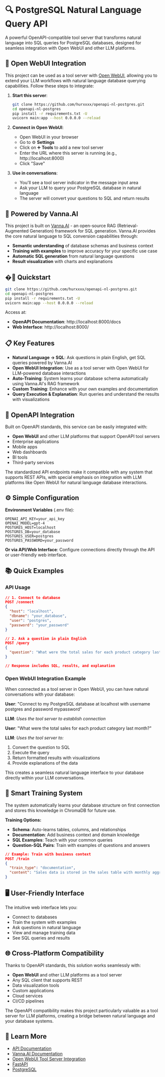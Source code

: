 # 🔍 PostgreSQL Natural Language Query API

A powerful OpenAPI-compatible tool server that transforms natural language into SQL queries for PostgreSQL databases, designed for seamless integration with Open WebUI and other LLM platforms.

## 🔌 Open WebUI Integration

This project can be used as a tool server with [Open WebUI](https://docs.openwebui.com/), allowing you to extend your LLM workflows with natural language database querying capabilities. Follow these steps to integrate:

1. **Start this server**:
   ```bash
   git clone https://github.com/hurxxxx/openapi-nl-postgres.git
   cd openapi-nl-postgres
   pip install -r requirements.txt -U
   uvicorn main:app --host 0.0.0.0 --reload
   ```

2. **Connect in Open WebUI**:
   - Open WebUI in your browser
   - Go to ⚙️ **Settings**
   - Click on ➕ **Tools** to add a new tool server
   - Enter the URL where this server is running (e.g., http://localhost:8000)
   - Click "Save"

3. **Use in conversations**:
   - You'll see a tool server indicator in the message input area
   - Ask your LLM to query your PostgreSQL database in natural language
   - The server will convert your questions to SQL and return results

## 🧠 Powered by Vanna.AI

This project is built on [Vanna.AI](https://vanna.ai/) - an open-source RAG (Retrieval-Augmented Generation) framework for SQL generation. Vanna.AI provides the core natural language to SQL conversion capabilities through:

- **Semantic understanding** of database schemas and business context
- **Training with examples** to improve accuracy for your specific use case
- **Automatic SQL generation** from natural language questions
- **Result visualization** with charts and explanations

## �🚀 Quickstart

```bash
git clone https://github.com/hurxxxx/openapi-nl-postgres.git
cd openapi-nl-postgres
pip install -r requirements.txt -U
uvicorn main:app --host 0.0.0.0 --reload
```

Access at:
- **OpenAPI Documentation**: http://localhost:8000/docs
- **Web Interface**: http://localhost:8000/

## 📋 Key Features

- **Natural Language → SQL**: Ask questions in plain English, get SQL queries powered by Vanna.AI
- **Open WebUI Integration**: Use as a tool server with Open WebUI for LLM-powered database interactions
- **Auto-Training**: System learns your database schema automatically using Vanna.AI's RAG framework
- **Custom Training**: Enhance with your own examples and documentation
- **Query Execution & Explanation**: Run queries and understand the results with visualizations

## 🔌 OpenAPI Integration

Built on OpenAPI standards, this service can be easily integrated with:
- **Open WebUI** and other LLM platforms that support OpenAPI tool servers
- Enterprise applications
- Mobile apps
- Web dashboards
- BI tools
- Third-party services

The standardized API endpoints make it compatible with any system that supports REST APIs, with special emphasis on integration with LLM platforms like Open WebUI for natural language database interactions.

## ⚙️ Simple Configuration

**Environment Variables** (.env file):
```
OPENAI_API_KEY=your_api_key
OPENAI_MODEL=gpt-4
POSTGRES_HOST=localhost
POSTGRES_DB=your_database
POSTGRES_USER=postgres
POSTGRES_PASSWORD=your_password
```

**Or via API/Web Interface**:
Configure connections directly through the API or user-friendly web interface.

## 📚 Quick Examples

### API Usage

```json
// 1. Connect to database
POST /connect
{
  "host": "localhost",
  "dbname": "your_database",
  "user": "postgres",
  "password": "your_password"
}

// 2. Ask a question in plain English
POST /query
{
  "question": "What were the total sales for each product category last month?"
}

// Response includes SQL, results, and explanation
```

### Open WebUI Integration Example

When connected as a tool server in Open WebUI, you can have natural conversations with your database:

**User**: "Connect to my PostgreSQL database at localhost with username postgres and password mypassword"

**LLM**: *Uses the tool server to establish connection*

**User**: "What were the total sales for each product category last month?"

**LLM**: *Uses the tool server to:*
1. Convert the question to SQL
2. Execute the query
3. Return formatted results with visualizations
4. Provide explanations of the data

This creates a seamless natural language interface to your database directly within your LLM conversations.

## 🧠 Smart Training System

The system automatically learns your database structure on first connection and stores this knowledge in ChromaDB for future use.

**Training Options:**
- **Schema**: Auto-learns tables, columns, and relationships
- **Documentation**: Add business context and domain knowledge
- **SQL Examples**: Teach with your common queries
- **Question-SQL Pairs**: Train with examples of questions and answers

```json
// Example: Train with business context
POST /train
{
  "train_type": "documentation",
  "content": "Sales data is stored in the sales table with monthly aggregations."
}
```

## 🖥️ User-Friendly Interface

The intuitive web interface lets you:
- Connect to databases
- Train the system with examples
- Ask questions in natural language
- View and manage training data
- See SQL queries and results

## 🌐 Cross-Platform Compatibility

Thanks to OpenAPI standards, this solution works seamlessly with:
- **Open WebUI** and other LLM platforms as a tool server
- Any SQL client that supports REST
- Data visualization tools
- Custom applications
- Cloud services
- CI/CD pipelines

The OpenAPI compatibility makes this project particularly valuable as a tool server for LLM platforms, creating a bridge between natural language and your database systems.

## 🔗 Learn More

- [API Documentation](http://localhost:8000/docs)
- [Vanna.AI Documentation](https://vanna.ai/docs/)
- [Open WebUI Tool Server Integration](https://docs.openwebui.com/openapi-servers/open-webui)
- [FastAPI](https://fastapi.tiangolo.com/)
- [PostgreSQL](https://www.postgresql.org/)
